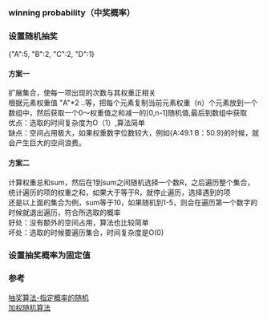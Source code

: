 ### winning probability（中奖概率）

### 设置随机抽奖
{"A":5, "B":2, "C":2, "D":1}

#### 方案一
扩展集合，使每一项出现的次数与其权重正相关  
根据元素权重值 "A"*2 ..等，把每个元素复制当前元素权重（n）个元素放到一个数组中，然后获取一个0～权重值之和减一的[0,n-1]随机值,最后到数组中获取   
优点：选取的时间复杂度为O（1）,算法简单  
缺点：空间占用极大，如果权重数字位数较大，例如{A:49.1 B：50.9}的时候，就会产生巨大的空间浪费。  

#### 方案二
计算权重总和sum，然后在1到sum之间随机选择一个数R，之后遍历整个集合，统计遍历的项的权重之和，如果大于等于R，就停止遍历，选择遇到的项  
还是以上面的集合为例，sum等于10，如果随机到1-5，则会在遍历第一个数字的时候就退出遍历，符合所选取的概率  
好处：没有额外的空间占用，算法也比较简单  
坏处：选取的时候要遍历集合，时间复杂度是O(0) 

### 设置抽奖概率为固定值


### 参考
[抽奖算法-指定概率的随机](https://www.cnblogs.com/HQFZ/p/5945219.html)  
[加权随机算法](https://www.cnblogs.com/UnGeek/p/5917995.html)  
